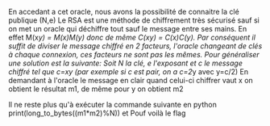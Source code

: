 En accedant a cet oracle, nous avons la possibilité de connaitre la clé publique (N,e)
Le RSA est une méthode de chiffrement très sécurisé sauf si on met un oracle qui déchiffre tout sauf le message entre ses mains.
En effet M(x*y) = M(x)*M(y) donc de même C(x*y) = C(x)*C(y).
Par conséquent il suffit de diviser le message chiffré en 2 facteurs, l'oracle changeant de clés à chaque connexion, ces facteurs ne sont pas les mêmes.
Pour généraliser une solution est la suivante:
Soit N la clé, e l'exposant et c le message chiffré tel que c=x*y (par exemple si c est pair, on a c=2*y avec y=c/2)
En demandant à l'oracle le message en clair quand celui-ci chiffrer vaut x on obtient le résultat m1, de même pour y on obtient m2

Il ne reste plus qu'à exécuter la commande suivante en python print(long_to_bytes((m1*m2)%N)) et Pouf voilà le flag
